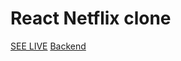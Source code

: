 # React Netflix clone

[SEE LIVE](https://react-netflix-clone-strive.herokuapp.com)
[Backend](https://github.com/Abdugaffor-97/netflix-clone-backend)
